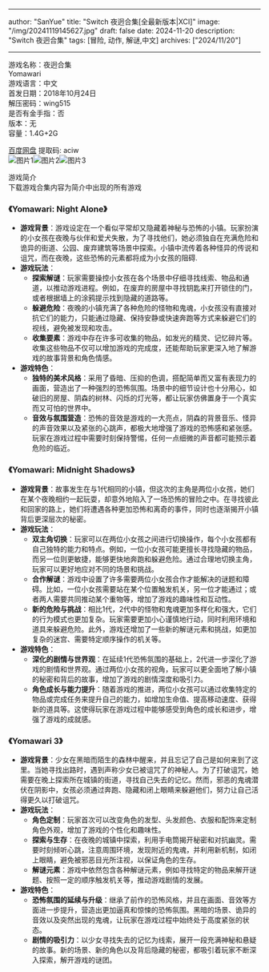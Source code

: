 
---
author: "SanYue"
title: "Switch 夜迥合集[全最新版本|XCI]"
image: "/img/20241119145627.jpg"
draft: false
date: 2024-11-20
description: "Switch 夜迥合集"
tags: [冒险, 动作, 解谜,中文]
archives: ["2024/11/20"]

---

游戏名称：夜迥合集   
Yomawari    
游戏语言：中文  
首发日期：2018年10月24日  
解压密码：wing515  
是否有金手指：否  
版本：无   
容量：1.4G+2G

[百度网盘](https://pan.baidu.com/s/1gX71cqMhVKz1ns6DntZSow) 提取码: aciw  
![图片1](/img/497504.jpg)![图片2](/img/7545e4.jpg)![图片3](/img/b8a958.jpg)  

游戏简介  
下载游戏合集内容为简介中出现的所有游戏  
### 《Yomawari: Night Alone》
- **游戏背景**：游戏设定在一个看似平常却又隐藏着神秘与恐怖的小镇。玩家扮演的小女孩在夜晚与伙伴和爱犬失散，为了寻找他们，她必须独自在充满危险和诡异的街道、公园、废弃建筑等场景中探索。小镇中流传着各种怪异的传说和诅咒，而在夜晚，这些恐怖的元素都将成为小女孩的阻碍.
- **游戏玩法**：
    - **探索解谜**：玩家需要操控小女孩在各个场景中仔细寻找线索、物品和通道，以推动游戏进程。例如，在废弃的房屋中寻找钥匙来打开锁住的门，或者根据墙上的涂鸦提示找到隐藏的道路等。
    - **躲避危险**：夜晚的小镇充满了各种危险的怪物和鬼魂，小女孩没有直接对抗它们的能力，只能通过隐藏、保持安静或快速奔跑等方式来躲避它们的视线，避免被发现和攻击。
    - **收集要素**：游戏中存在许多可收集的物品，如发光的精灵、记忆碎片等。收集这些物品不仅可以增加游戏的完成度，还能帮助玩家更深入地了解游戏的故事背景和角色情感。
- **游戏特色**：
    - **独特的美术风格**：采用了昏暗、压抑的色调，搭配简单而又富有表现力的画面，营造出了一种强烈的恐怖氛围。场景中的细节设计也十分用心，如破旧的房屋、阴森的树林、闪烁的灯光等，都让玩家仿佛置身于一个真实而又可怕的世界中。
    - **音效与氛围营造**：恐怖的音效是游戏的一大亮点，阴森的背景音乐、怪异的声音效果以及紧张的心跳声，都极大地增强了游戏的恐怖感和紧张感。玩家在游戏过程中需要时刻保持警惕，任何一点细微的声音都可能预示着危险的临近。

### 《Yomawari: Midnight Shadows》
- **游戏背景**：故事发生在与1代相同的小镇，但这次的主角是两位小女孩，她们在某个夜晚相约一起玩耍，却意外地陷入了一场恐怖的冒险之中。在寻找彼此和回家的路上，她们将遭遇各种更加恐怖和离奇的事件，同时也逐渐揭开小镇背后更深层次的秘密。
- **游戏玩法**：
    - **双主角切换**：玩家可以在两位小女孩之间进行切换操作，每个小女孩都有自己独特的能力和特点。例如，一位小女孩可能更擅长寻找隐藏的物品，而另一位则更敏捷，能够更快地奔跑和躲避危险。通过合理地切换主角，玩家可以更好地应对不同的场景和挑战。
    - **合作解谜**：游戏中设置了许多需要两位小女孩合作才能解决的谜题和障碍。比如，一位小女孩需要站在某个位置触发机关，另一位才能通过；或者两人需要共同推动某个重物等，增加了游戏的趣味性和互动性。
    - **新的危险与挑战**：相比1代，2代中的怪物和鬼魂更加多样化和强大，它们的行为模式也更加复杂。玩家需要更加小心谨慎地行动，同时利用环境和道具来躲避危险。此外，游戏还增加了一些新的解谜元素和挑战，如更加复杂的迷宫、需要特定顺序操作的机关等。
- **游戏特色**：
    - **深化的剧情与世界观**：在延续1代恐怖氛围的基础上，2代进一步深化了游戏的剧情和世界观。通过两位小女孩的视角，玩家可以更全面地了解小镇的秘密和背后的故事，增加了游戏的剧情深度和吸引力。
    - **角色成长与能力提升**：随着游戏的推进，两位小女孩可以通过收集特定的物品或完成任务来提升自己的能力，如增加生命值、提高移动速度、获得新的道具等。这使得玩家在游戏过程中能够感受到角色的成长和进步，增强了游戏的成就感。

### 《Yomawari 3》
- **游戏背景**：少女在黑暗而陌生的森林中醒来，并且忘记了自己是如何来到了这里。当她寻找出路时，遇到声称少女已被诅咒了的神秘人。为了打破诅咒，她需要在晚上探索所在城镇的街道，寻找自己失去的记忆。然而，邪恶的鬼魂潜伏在阴影中，女孩必须通过奔跑、隐藏和闭上眼睛来躲避他们，努力让自己活得更久以打破诅咒。
- **游戏玩法**：
    - **角色定制**：玩家首次可以改变角色的发型、头发颜色、衣服和配饰来定制角色外观，增加了游戏的个性化和趣味性。
    - **探索与生存**：在夜晚的城镇中探索，利用手电筒揭开秘密和对抗幽灵。需要时刻倾听心跳，注意周围环境，发现附近的鬼魂，并利用新机制，如闭上眼睛，避免被邪恶目光所注视，以保证角色的生存。
    - **解谜元素**：游戏中依然包含各种解谜元素，例如寻找特定的物品来解开谜题、按照一定的顺序触发机关等，推动游戏剧情的发展。
- **游戏特色**：
    - **恐怖氛围的延续与升级**：继承了前作的恐怖风格，并且在画面、音效等方面进一步提升，营造出更加逼真和惊悚的恐怖氛围。黑暗的场景、诡异的音效以及突然出现的鬼魂，让玩家在游戏过程中始终处于高度紧张的状态。
    - **剧情的吸引力**：以少女寻找失去的记忆为线索，展开一段充满神秘和悬疑的故事。新的场景、新的角色以及背后隐藏的秘密，都吸引着玩家不断深入探索，解开游戏的谜团。
 

